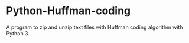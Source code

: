 # Python-Huffman-coding
A program to zip and unzip text files with Huffman coding algorithm with Python 3.
